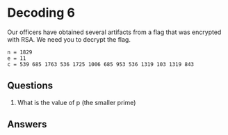 # Decoding 6
Our officers have obtained several artifacts from a flag that was encrypted with RSA. We need you to decrypt the flag.

```
n = 1829
e = 11
c = 539 685 1763 536 1725 1006 685 953 536 1319 103 1319 843
```

## Questions
1. What is the value of p (the smaller prime)


## Answers
